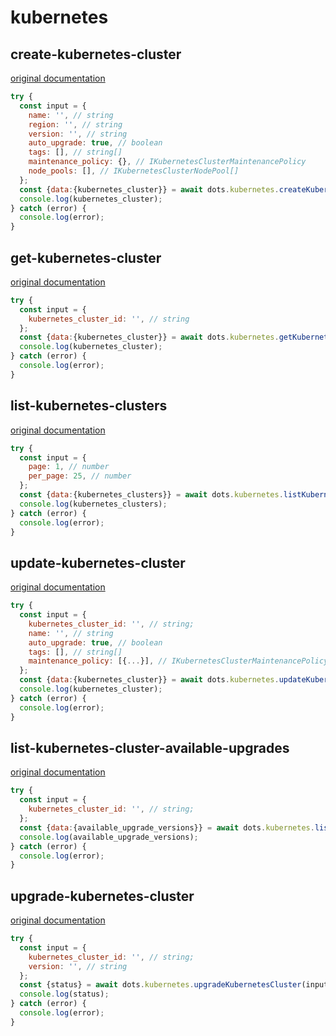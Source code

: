 # kubernetes

## create-kubernetes-cluster
[original documentation](https://developers.digitalocean.com/documentation/v2/#create-a-new-kubernetes-cluster)
```javascript
try {
  const input = {
    name: '', // string
    region: '', // string
    version: '', // string
    auto_upgrade: true, // boolean
    tags: [], // string[]
    maintenance_policy: {}, // IKubernetesClusterMaintenancePolicy
    node_pools: [], // IKubernetesClusterNodePool[]
  };
  const {data:{kubernetes_cluster}} = await dots.kubernetes.createKubernetesCluster(input);
  console.log(kubernetes_cluster);
} catch (error) {
  console.log(error);
}
```

## get-kubernetes-cluster
[original documentation](https://developers.digitalocean.com/documentation/v2/#retrieve-an-existing-kubernetes-cluster)
```javascript
try {
  const input = {
    kubernetes_cluster_id: '', // string
  };
  const {data:{kubernetes_cluster}} = await dots.kubernetes.getKubernetesCluster(input);
  console.log(kubernetes_cluster);
} catch (error) {
  console.log(error);
}
```

## list-kubernetes-clusters
[original documentation](https://developers.digitalocean.com/documentation/v2/#list-all-kubernetes-clusters)
```javascript
try {
  const input = {
    page: 1, // number
    per_page: 25, // number
  };
  const {data:{kubernetes_clusters}} = await dots.kubernetes.listKubernetesClusters(input);
  console.log(kubernetes_clusters);
} catch (error) {
  console.log(error);
}
```

## update-kubernetes-cluster
[original documentation](https://developers.digitalocean.com/documentation/v2/#update-a-kubernetes-cluster)

```javascript
try {
  const input = {
    kubernetes_cluster_id: '', // string;
    name: '', // string
    auto_upgrade: true, // boolean
    tags: [], // string[]
    maintenance_policy: [{...}], // IKubernetesClusterMaintenancePolicy[]
  };
  const {data:{kubernetes_cluster}} = await dots.kubernetes.updateKubernetesCluster(input);
  console.log(kubernetes_cluster);
} catch (error) {
  console.log(error);
}
```

## list-kubernetes-cluster-available-upgrades
[original documentation](https://developers.digitalocean.com/documentation/v2/#retrieve-available-upgrades-for-an-existing-kubernetes-cluster)
```javascript
try {
  const input = {
    kubernetes_cluster_id: '', // string;
  };
  const {data:{available_upgrade_versions}} = await dots.kubernetes.listKubernetesClusterAvailableUpgrades(input);
  console.log(available_upgrade_versions);
} catch (error) {
  console.log(error);
}
```

## upgrade-kubernetes-cluster
[original documentation](https://developers.digitalocean.com/documentation/v2/#upgrade-a-kubernetes-cluster)

```javascript
try {
  const input = {
    kubernetes_cluster_id: '', // string;
    version: '', // string
  };
  const {status} = await dots.kubernetes.upgradeKubernetesCluster(input);
  console.log(status);
} catch (error) {
  console.log(error);
}
```
